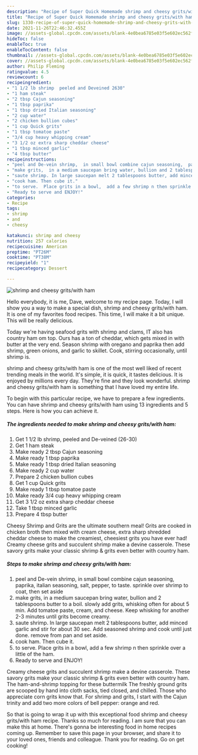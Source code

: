 ```yaml
---
description: "Recipe of Super Quick Homemade shrimp and cheesy grits/with ham"
title: "Recipe of Super Quick Homemade shrimp and cheesy grits/with ham"
slug: 1330-recipe-of-super-quick-homemade-shrimp-and-cheesy-grits-with-ham
date: 2021-11-26T22:46:32.455Z
image: //assets-global.cpcdn.com/assets/blank-4e0bea6785e03f5e602ec562f230caae08da540cada707380b4fe1bbebba43da.png
hideToc: false
enableToc: true
enableTocContent: false
thumbnail: //assets-global.cpcdn.com/assets/blank-4e0bea6785e03f5e602ec562f230caae08da540cada707380b4fe1bbebba43da.png
cover: //assets-global.cpcdn.com/assets/blank-4e0bea6785e03f5e602ec562f230caae08da540cada707380b4fe1bbebba43da.png
author: Philip Fleming
ratingvalue: 4.5
reviewcount: 6
recipeingredient:
- "1 1/2 lb shrimp  peeled and Deveined 2630"
- "1 ham steak"
- "2 tbsp Cajun seasoning"
- "1 tbsp paprika"
- "1 tbsp dried Italian seasoning"
- "2 cup water"
- "2 chicken bullion cubes"
- "1 cup Quick grits"
- "1 tbsp tomatoe paste"
- "3/4 cup heavy whipping cream"
- "3 1/2 oz extra sharp cheddar cheese"
- "1 tbsp minced garlic"
- "4 tbsp butter"
recipeinstructions:
- "peel and De-vein shrimp,  in small bowl combine cajun seasoning,  paprika,  italian seasoning,  salt, pepper,  to taste. sprinkle over shrimp to coat, then set aside"
- "make grits,  in a medium saucepan bring water, bullion and 2 tablespoons butter to a boil.  slowly add grits, whisking often for about 5 min.  Add tomatoe paste, cream, and cheese.  Keep whisking for another 2-3 minutes until grits become creamy."
- "saute shrimp. In large saucepan melt 2 tablespoons butter, add minced garlic and stir for about 30 sec.  Add seasoned shrimp and cook until just done.  remove from pan and set aside."
- "cook ham. Then cube it."
- "to serve.  Place grits in a bowl,  add a few shrimp n then sprinkle over a little of the ham."
- "Ready to serve and ENJOY!"
categories:
- Recipe
tags:
- shrimp
- and
- cheesy

katakunci: shrimp and cheesy 
nutrition: 257 calories
recipecuisine: American
preptime: "PT26M"
cooktime: "PT38M"
recipeyield: "1"
recipecategory: Dessert

---
```



![shrimp and cheesy grits/with ham](//assets-global.cpcdn.com/assets/blank-4e0bea6785e03f5e602ec562f230caae08da540cada707380b4fe1bbebba43da.png)

Hello everybody, it is me, Dave, welcome to my recipe page. Today, I will show you a way to make a special dish, shrimp and cheesy grits/with ham. It is one of my favorites food recipes. This time, I will make it a bit unique. This will be really delicious.

Today we&#39;re having seafood grits with shrimp and clams, IT also has country ham om top. Ours has a ton of cheddar, which gets mixed in with butter at the very end. Season shrimp with oregano and paprika then add shrimp, green onions, and garlic to skillet. Cook, stirring occasionally, until shrimp is.

shrimp and cheesy grits/with ham is one of the most well liked of recent trending meals in the world. It's simple, it is quick, it tastes delicious. It is enjoyed by millions every day. They're fine and they look wonderful. shrimp and cheesy grits/with ham is something that I have loved my entire life.


To begin with this particular recipe, we have to prepare a few ingredients. You can have shrimp and cheesy grits/with ham using 13 ingredients and 5 steps. Here is how you can achieve it.

<!--inarticleads1-->

##### The ingredients needed to make shrimp and cheesy grits/with ham:

1. Get 1 1/2 lb shrimp,  peeled and De-veined (26-30)
1. Get 1 ham steak
1. Make ready 2 tbsp Cajun seasoning
1. Make ready 1 tbsp paprika
1. Make ready 1 tbsp dried Italian seasoning
1. Make ready 2 cup water
1. Prepare 2 chicken bullion cubes
1. Get 1 cup Quick grits
1. Make ready 1 tbsp tomatoe paste
1. Make ready 3/4 cup heavy whipping cream
1. Get 3 1/2 oz extra sharp cheddar cheese
1. Take 1 tbsp minced garlic
1. Prepare 4 tbsp butter


Cheesy Shrimp and Grits are the ultimate southern meal! Grits are cooked in chicken broth then mixed with cream cheese, extra sharp shredded cheddar cheese to make the creamiest, cheesiest grits you have ever had! Creamy cheese grits and succulent shrimp make a devine casserole. These savory grits make your classic shrimp &amp; grits even better with country ham. 

<!--inarticleads2-->

##### Steps to make shrimp and cheesy grits/with ham:

1. peel and De-vein shrimp,  in small bowl combine cajun seasoning,  paprika,  italian seasoning,  salt, pepper,  to taste. sprinkle over shrimp to coat, then set aside
1. make grits,  in a medium saucepan bring water, bullion and 2 tablespoons butter to a boil.  slowly add grits, whisking often for about 5 min.  Add tomatoe paste, cream, and cheese.  Keep whisking for another 2-3 minutes until grits become creamy.
1. saute shrimp. In large saucepan melt 2 tablespoons butter, add minced garlic and stir for about 30 sec.  Add seasoned shrimp and cook until just done.  remove from pan and set aside.
1. cook ham. Then cube it.
1. to serve.  Place grits in a bowl,  add a few shrimp n then sprinkle over a little of the ham.
1. Ready to serve and ENJOY!

Creamy cheese grits and succulent shrimp make a devine casserole. These savory grits make your classic shrimp &amp; grits even better with country ham. The ham-and-shrimp topping for these buttermilk The freshly ground grits are scooped by hand into cloth sacks, tied closed, and chilled. Those who appreciate corn grits know that. For shrimp and grits, I start with the Cajun trinity and add two more colors of bell pepper: orange and red. 

So that is going to wrap it up with this exceptional food shrimp and cheesy grits/with ham recipe. Thanks so much for reading. I am sure that you can make this at home. There's gonna be interesting food in home recipes coming up. Remember to save this page in your browser, and share it to your loved ones, friends and colleague. Thank you for reading. Go on get cooking!
